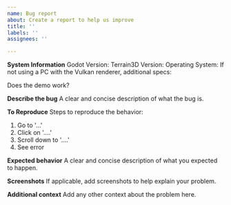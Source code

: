 ```yaml
---
name: Bug report
about: Create a report to help us improve
title: ''
labels: ''
assignees: ''

---
```


**System Information**
Godot Version: 
Terrain3D Version: 
Operating System:
If not using a PC with the Vulkan renderer, additional specs:

Does the demo work?

**Describe the bug**
A clear and concise description of what the bug is.

**To Reproduce**
Steps to reproduce the behavior:
1. Go to '...'
2. Click on '....'
3. Scroll down to '....'
4. See error

**Expected behavior**
A clear and concise description of what you expected to happen.

**Screenshots**
If applicable, add screenshots to help explain your problem.

**Additional context**
Add any other context about the problem here.
